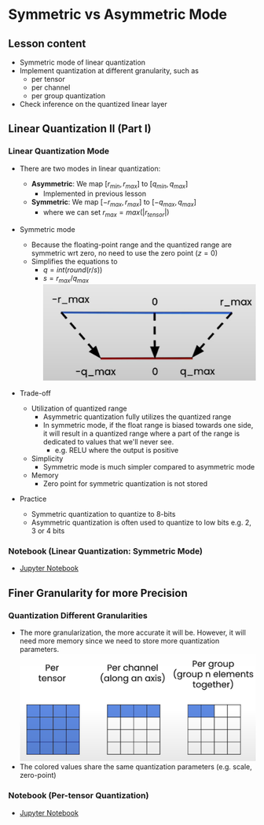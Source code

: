 # Symmetric vs Asymmetric Mode

## Lesson content

- Symmetric mode of linear quantization
- Implement quantization at different granularity, such as
  - per tensor
  - per channel
  - per group quantization
- Check inference on the quantized linear layer

## Linear Quantization II (Part I)

### Linear Quantization Mode

- There are two modes in linear quantization:
  - **Asymmetric**: We map $[r_{min}, r_{max}]$ to $[q_{min}, q_{max}]$
    - Implemented in previous lesson
  - **Symmetric**: We map $[-r_{max}, r_{max}]$ to $[-q_{max}, q_{max}]$
    - where we can set $r_{max} = max(|r_{tensor}|)$

- Symmetric mode
  - Because the floating-point range and the quantized range are symmetric wrt zero, no need to use the zero point ($z=0$)
  - Simplifies the equations to
    - $q = int(round(r/s))$
    - $s = r_{max}/q_{max}$
  ![Symmetric mode](../images/3_0.png)

- Trade-off
  - Utilization of quantized range
    - Asymmetric quantization fully utilizes the quantized range
    - In symmetric mode, if the float range is biased towards one side, it will result in a quantized range where a part of the range is dedicated to values that we'll never see.
      - e.g. RELU where the output is positive
  - Simplicity
    - Symmetric mode is much simpler compared to asymmetric mode
  - Memory
    - Zero point for symmetric quantization is not stored

- Practice
  - Symmetric quantization to quantize to 8-bits
  - Asymmetric quantization is often used to quantize to low bits e.g. 2, 3 or 4 bits

### Notebook (Linear Quantization: Symmetric Mode)

- [Jupyter Notebook](../code/L3_linear_II_symmetric_vs_asymmetric.ipynb)

## Finer Granularity for more Precision

### Quantization Different Granularities

- The more granularization, the more accurate it will be. However, it will need more memory since we need to store more quantization parameters.
![Different graniularities](../images/3_1.png)
- The colored values share the same quantization parameters (e.g. scale, zero-point)

### Notebook (Per-tensor Quantization)

- [Jupyter Notebook](../code/L3_linear_II_per_tensor.ipynb)
